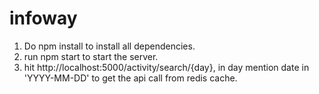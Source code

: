 # infoway

1. Do npm install to install all dependencies.
2. run npm start to start the server.
3. hit http://localhost:5000/activity/search/{day}, in day mention date in 'YYYY-MM-DD' to get the api call from redis cache.